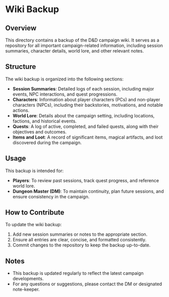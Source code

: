 # Wiki Backup

## Overview
This directory contains a backup of the D&D campaign wiki. It serves as a repository for all important campaign-related information, including session summaries, character details, world lore, and other relevant notes.

## Structure
The wiki backup is organized into the following sections:
- **Session Summaries**: Detailed logs of each session, including major events, NPC interactions, and quest progressions.
- **Characters**: Information about player characters (PCs) and non-player characters (NPCs), including their backstories, motivations, and notable actions.
- **World Lore**: Details about the campaign setting, including locations, factions, and historical events.
- **Quests**: A log of active, completed, and failed quests, along with their objectives and outcomes.
- **Items and Loot**: A record of significant items, magical artifacts, and loot discovered during the campaign.

## Usage
This backup is intended for:
- **Players**: To review past sessions, track quest progress, and reference world lore.
- **Dungeon Master (DM)**: To maintain continuity, plan future sessions, and ensure consistency in the campaign.

## How to Contribute
To update the wiki backup:
1. Add new session summaries or notes to the appropriate section.
2. Ensure all entries are clear, concise, and formatted consistently.
3. Commit changes to the repository to keep the backup up-to-date.

## Notes
- This backup is updated regularly to reflect the latest campaign developments.
- For any questions or suggestions, please contact the DM or designated note-keeper.
